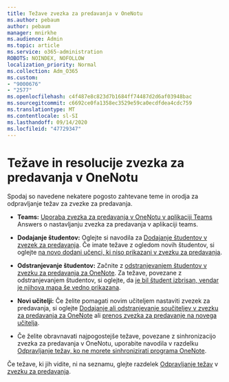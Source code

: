 ```yaml
---
title: Težave zvezka za predavanja v OneNotu
ms.author: pebaum
author: pebaum
manager: mnirkhe
ms.audience: Admin
ms.topic: article
ms.service: o365-administration
ROBOTS: NOINDEX, NOFOLLOW
localization_priority: Normal
ms.collection: Adm_O365
ms.custom:
- "9000676"
- "2577"
ms.openlocfilehash: c4f487e8c823d7b1684ff74487d2d6af03948bac
ms.sourcegitcommit: c6692ce0fa1358ec3529e59ca0ecdfdea4cdc759
ms.translationtype: MT
ms.contentlocale: sl-SI
ms.lasthandoff: 09/14/2020
ms.locfileid: "47729347"
---
```

# <a name="onenote-class-notebook-issues-and-resolutions"></a>Težave in resolucije zvezka za predavanja v OneNotu

Spodaj so navedene nekatere pogosto zahtevane teme in orodja za odpravljanje težav za zvezke za predavanja.

- **Teams:** [Uporaba zvezka za predavanja v OneNotu v aplikaciji Teams](https://support.office.com/article/bd77f11f-27cd-4d41-bfbd-2b11799f1440) Answers o nastavljanju zvezka za predavanja v aplikaciji teams.

- **Dodajanje študentov:** Oglejte si navodila za [Dodajanje študentov v zvezek za predavanja](https://support.office.com/article/149882af-506a-4689-9fee-39309b97aae8). Če imate težave z ogledom novih študentov, si oglejte [na novo dodani učenci, ki niso prikazani v zvezku za predavanja](https://support.office.com/article/4da02c45-b435-4af1-921b-51b8ee40e1c9).

- **Odstranjevanje študentov:** Začnite z [odstranjevanjem študentov v zvezku za predavanja za OneNote](https://support.office.com/article/86dcf019-408f-4de8-8055-eb61f1578c3c). Za težave, povezane z odstranjevanjem študentov, si oglejte, da [je bil študent izbrisan, vendar je njihova mapa še vedno prikazana](https://support.office.com/article/0ed81eaa-c14a-436f-bb6f-ce95f130cc71).

- **Novi učitelji:** Če želite pomagati novim učiteljem nastaviti zvezek za predavanja, si oglejte [Dodajanje ali odstranjevanje součiteljev v zvezku za predavanja za OneNote](https://support.office.com/article/fdcb870b-49a7-4a14-9ea6-d817f88026f8) ali [prenos zvezka za predavanje na novega učitelja](https://support.office.com/article/84ef5d4a-0eec-4d5b-bc22-1317bc3b9027).

- Če želite obravnavati najpogostejše težave, povezane z sinhronizacijo zvezka za predavanja v OneNotu, uporabite navodila v razdelku [Odpravljanje težav, ko ne morete sinhronizirati programa OneNote](https://support.office.com/article/Fix-issues-when-you-can-t-sync-OneNote-299495ef-66d1-448f-90c1-b785a6968d45).

Če težave, ki jih vidite, ni na seznamu, glejte razdelek [Odpravljanje težav](https://support.office.com/article/class-notebook-ee70aff9-52e8-449f-be6a-7cbc1d65eaea#ID0EAABAAA=Manage&ID0EABAAA=Troubleshoot) v [zvezku za predavanja](https://support.office.com/article/class-notebook-ee70aff9-52e8-449f-be6a-7cbc1d65eaea). 


